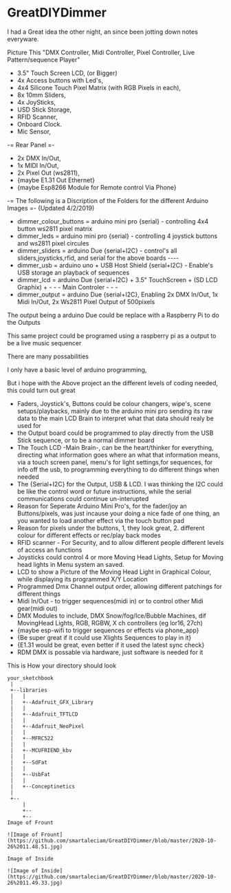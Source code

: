 # GreatDIYDimmer
I had a Great idea the other night, an since been jotting down notes everyware.

Picture This "DMX Controller, Midi Controller, Pixel Controller, Live Pattern/sequence Player"

- 3.5" Touch Screen LCD, (or Bigger)
- 4x Access buttons with Led's,
- 4x4 Silicone Touch Pixel Matrix (with RGB Pixels in each),
- 8x 10mm Sliders,
- 4x JoySticks,
- USD Stick Storage,
- RFID Scanner,
- Onboard Clock.
- Mic Sensor,

-= Rear Panel =-

- 2x DMX In/Out,
- 1x MIDI In/Out,
- 2x Pixel Out (ws2811),
- {maybe E1.31 Out Ethernet}
- {maybe Esp8266 Module for Remote control Via Phone}

-= The following is a Discription of the Folders for the different Arduino Images =-
{Updated 4/2/2019)
- dimmer_colour_buttons = arduino mini pro {serial} - controlling 4x4 button ws2811 pixel matrix
- dimmer_leds = arduino mini pro {serial} - controlling 4 joystick buttons and ws2811 pixel circules
- dimmer_sliders = arduino Due {serial+I2C} - control's all sliders,joysticks,rfid, and serial for the above boards ----
- dimmer_usb = arduino uno + USB Host Shield {serial+I2C} - Enable's USB storage an playback of sequences
- dimmer_lcd = arduino Due {serial+I2C} + 3.5" TouchScreen + (SD LCD Graphix) + - - - Main Controler - - - 
- dimmer_output = arduino Due {serial+I2C}, Enabling 2x DMX In/Out, 1x Midi In/Out, 2x Ws2811 Pixel Output of 500pixels


The output being a arduino Due could be replace with a Raspberry Pi to do the Outputs

This same project could be programed using a raspberry pi as a output to be a live music sequencer


There are many possabilities

I only have a basic level of arduino programming,

But i hope with the Above project an the different levels of coding needed, this could turn out great

- Faders, Joystick's, Buttons could be colour changers, wipe's, scene setups/playbacks, mainly due to the arduino mini pro sending its raw data to the main LCD Brain to interpret what that data should realy be used for
- the Output board could be programmed to play directly from the USB Stick sequence, or to be a normal dimmer board
- The Touch LCD -Main Brain-, can be the heart/thinker for everything, directing what information goes where an what that information means, via a touch screen panel, menu's for light settings,for sequences, for info off the usb, to programming everything to do different things when needed
- The {Serial+I2C} for the Output, USB & LCD. I was thinking the I2C could be like the control word or future instructions, while the serial communications could continue un-interupted
- Reason for Seperate Arduino Mini Pro's, for the fader/joy an Buttons/pixels, was just incause your doing a nice fade of one thing, an you wanted to load another effect via the touch button pad
- Reason for pixels under the buttons, 1, they look great, 2. different colour for different effects or rec/play back modes
- RFID scanner - For Security, and to allow different people different levels of access an functions
- Joysticks could control 4 or more Moving Head Lights, Setup for Moving head lights in Menu system an saved.
- LCD to show a Picture of the Moving Head Light in Graphical Colour, while displaying its programmed X/Y Location
- Programmed Dmx Channel output order, allowing different patchings for different things
- Midi In/Out - to trigger sequences(midi in) or to control other Midi gear(midi out)
- DMX Modules to include, DMX Snow/fog/Ice/Bubble Machines, dif MovingHead Lights, RGB, RGBW, X ch controllers (eg lor16, 27ch)
- {maybe esp-wifi to trigger sequences or effects via phone_app}
- {Be super great if it could use Xlights Sequences to play in it}
- {E1.31 would be great, even better if it used the latest sync check}
- RDM DMX is possable via hardware, just software is needed for it

This is How your directory should look

```
your_sketchbook
 |
 +--libraries
 |   |
 |   +--Adafruit_GFX_Library
 |   |
 |   +--Adafruit_TFTLCD
 |   |
 |   +--Adafruit_NeoPixel
 |   |
 |   +--MFRC522
 |   |
 |   +--MCUFRIEND_kbv
 |   |
 |   +--SdFat
 |   |
 |   +--UsbFat
 |   |
 |   +--Conceptinetics
 |
 +--
     |
     +--
     +--
Image of Frount

![Image of Frount](https://github.com/smartaleciam/GreatDIYDimmer/blob/master/2020-10-26%2011.48.51.jpg)

Image of Inside

![Image of Inside](https://github.com/smartaleciam/GreatDIYDimmer/blob/master/2020-10-26%2011.49.33.jpg)

